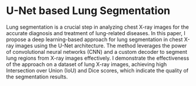 # U-Net based Lung Segmentation

Lung segmentation is a crucial step in analyzing chest X-ray images for the accurate diagnosis and treatment of lung-related diseases. In this paper, I propose a deep
learning-based approach for lung segmentation in chest X-ray images using the U-Net architecture. The method leverages the power of convolutional neural networks (CNN) and a custom decoder to segment lung regions from X-ray images effectively. I demonstrate the effectiveness of the approach on a dataset of lung X-ray images, achieving high Intersection over Union (IoU) and Dice scores, which indicate the quality of the segmentation results.
